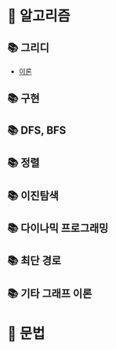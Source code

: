 # 📍 알고리즘
## 📚 그리디
* [이론](https://github.com/hufs71/code-study/blob/master/python/01%20Greedy%20Algorithm/README.md)
## 📚 구현
## 📚 DFS, BFS
## 📚 정렬
## 📚 이진탐색
## 📚 다이나믹 프로그래밍
## 📚 최단 경로
## 📚 기타 그래프 이론

# 📍 문법
